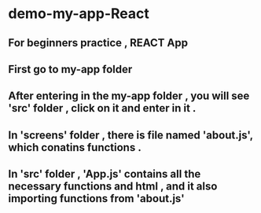# demo-my-app-React
## For beginners practice , REACT App
## First go to my-app folder
## After entering in the my-app folder , you will see 'src' folder , click on it and enter in it .
## In 'screens' folder , there is file named 'about.js', which conatins functions .
## In 'src' folder , 'App.js' contains all the necessary functions and html , and it also importing functions from 'about.js'
